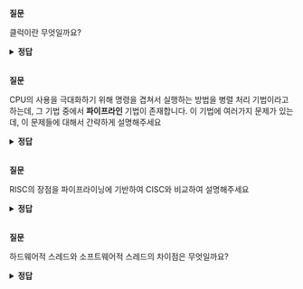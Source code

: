 **질문**
<!-- 무조건 공백 -->
클럭이란 무엇일까요?
<!-- 무조건 공백 -->
<details>
<summary><b>정답</b></summary>
<!-- summary 아래 한칸 공백 두어야함 -->
<!-- 무조건 한칸 공백 아래에 두고 정답 입력 -->

클럭이란 컴퓨터의 모든 부품을 일사불란하게 움직일 수 있게 하는 시간 단위입니다. 
클럭의 시간 주기에 맞춰 한 레지스터에서 다른 레지스터로 데이터가 이동되거나, 
ALU에서 연산이 수행되거나, CPU가 메모리에 저장된 명령어를 읽어 들입니다.

클럭 속도는 헤르츠(Hz) 단위로 측정합니다. 이는 1초에 클럭이 몇 번 반복되는지를 나타냅니다. 
클럭이 1초에 한 번 반복되면 CPU 클럭 속도는 1Hz인 것이고, 클럭이 1초에 100번 반복되면 CPU 클럭 속도는 100Hz입니다.
</details>

<br>

**질문**
<!-- 무조건 공백 -->
CPU의 사용을 극대화하기 위해 명령을 겹쳐서 실행하는 방법을 병렬 처리 기법이라고 하는데, 그 기법 중에서 **파이프라인** 기법이 존재합니다. 이 기법에 여러가지 문제가 있는데, 이 문제들에 대해서 간략하게 설명해주세요
<!-- 무조건 공백 -->
<details>
<summary><b>정답</b></summary>
<!-- summary 아래 한칸 공백 두어야함 -->
<!-- 무조건 한칸 공백 아래에 두고 정답 입력 -->
[데이터 위험] - 데이터 의존성에 의해 생기는 문제로, 어떤 명령어는 이전 명령어를 끝까지 실행해야만 실행할 수 있는 경우가 있는데, 이때   
이를 "데이터에 의존적이다" 라고 말합니다. 이처럼 데이터 의존적인 두 명령어를 동시에 실행하려고 하면, 파이프라인이 제대로 작동하지 않는것을 말합니다.  

[제어 위험] - 분기를 하는 if문 같은 명령으로 프로그램 카운터의 갑작스러운 변화에 의해 발생합니다.  
프로그램 카운터는 현재 실행 중인 명령어의 다음 주소로 갱신되는데, 프로그램 카운터 값에 갑작스러운 변화가 생기면 파이프라인에 미리 가지고 와서 처리중이었던 명령어들은 쓸모 없어집니다.  

[구조적 위험] - 서로 다른 명령어가 같은 자원에 접근하려 할 때 발생하는 문제입니다. 이때 충돌이 발생하여 프로그램 비정상 작동하거나 종료될 수 있습니다.  

</details>

<br>

**질문**
<!-- 무조건 공백 -->
RISC의 장점을 파이프라이닝에 기반하여 CISC와 비교하여 설명해주세요

<!-- 무조건 공백 -->
<details>
<summary><b>정답</b></summary>
<!-- summary 아래 한칸 공백 두어야함 -->
<!-- 무조건 한칸 공백 아래에 두고 정답 입력 -->
[CISC]는 복잡한 명령어를 가지고 있는 CPU 구조이고 [RISC]는 CISC에서 실제 쓰이는 명령어가 몇개 되지 않는다는 사실을 바탕으로, 
적은 수의 명령어만으로 명령어 집합을 가지고 있는 CPU 구조입니다.  

일단, [CISC]는 명령어가 가변적이고 복잡하나 [RISC]는 고정된 길이의 명령어를 사용하고 명령어의 종류가 미리 정해져있으므로 해석 속도가 빠르고 
여러 개의 명령어를 처리하기에 적합하다는 장점이 있습니다.  
  
RISC가 CISC보다 파이프라인 효율이 좋은데, RISC는 명령어가 한 클록에 처리되므로, 한 명령어를 오래 처리해서 다음 명령어의 처리가 늦어지지 않기 때문입니다.
또한, 메모리에 접근하는 경우, 처리 시간이 오래걸리는데, RISC는 Load와 Store 명령어 만으로 메모리에 접근하므로 비효율적인 접근이 CISC보다 적기 때문입니다.
</details>

<br>

**질문** 
<!-- 무조건 공백 -->
하드웨어적 스레드와 소프트웨어적 스레드의 차이점은 무엇일까요?
<!-- 무조건 공백 -->
<details>
<summary><b>정답</b></summary>
<!-- summary 아래 한칸 공백 두어야함 -->
<!-- 무조건 한칸 공백 아래에 두고 정답 입력 -->

하드웨어적 스레드의 정의는 하나의 **코어**가 동시에 처리하는 명령어 단위이고
  소프트웨어적 스레드의 정의는 하나의 **프로그램**에서 독립적으로 실행하는 단위입니다.
  즉, 한 번에 하나씩 명령어를 처리하는 1코어 1스레드 CPU도 소프트웨어적 스레드를 수십개 실행할 수 있습니다.
</details>

